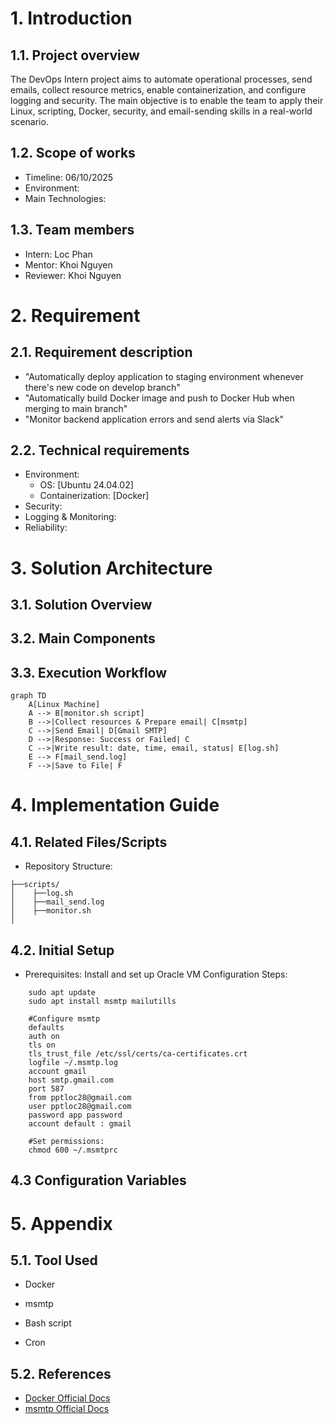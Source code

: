 # 1. Introduction
## 1.1. Project overview
The DevOps Intern project aims to automate operational processes, send emails, collect resource metrics, enable containerization, and configure logging and security.
The main objective is to enable the team to apply their Linux, scripting, Docker, security, and email-sending skills in a real-world scenario.
## 1.2. Scope of works
* Timeline: 06/10/2025
* Environment: 
* Main Technologies:
## 1.3. Team members
* Intern: Loc Phan
* Mentor: Khoi Nguyen
* Reviewer: Khoi Nguyen
# 2. Requirement
## 2.1. Requirement description
* "Automatically deploy application to staging environment whenever there's new code on develop branch"
* "Automatically build Docker image and push to Docker Hub when merging to main branch"
* "Monitor backend application errors and send alerts via Slack"
## 2.2. Technical requirements
- Environment:
    - OS: [Ubuntu 24.04.02]
    - Containerization: [Docker]
- Security:
- Logging & Monitoring:
- Reliability:
# 3. Solution Architecture
## 3.1. Solution Overview
## 3.2. Main Components
## 3.3. Execution Workflow
```mermaid
graph TD
    A[Linux Machine] 
    A --> B[monitor.sh script]
    B -->|Collect resources & Prepare email| C[msmtp]
    C -->|Send Email| D[Gmail SMTP]
    D -->|Response: Success or Failed| C
    C -->|Write result: date, time, email, status| E[log.sh]
    E --> F[mail_send.log]
    F -->|Save to File| F

```
# 4. Implementation Guide
## 4.1. Related Files/Scripts
- Repository Structure:
``` project-root/
├──scripts/
│    ├──log.sh
│    ├──mail_send.log
│    ├──monitor.sh
│
```
## 4.2. Initial Setup
- Prerequisites:
Install and set up Oracle VM
Configuration Steps:

```    #Setup for send email
    sudo apt update
    sudo apt install msmtp mailutills
```
```
    #Configure msmtp
    defaults
    auth on
    tls on
    tls_trust_file /etc/ssl/certs/ca-certificates.crt
    logfile ~/.msmtp.log
    account gmail
    host smtp.gmail.com
    port 587
    from pptloc28@gmail.com
    user pptloc28@gmail.com
    password app password
    account default : gmail

    #Set permissions:
    chmod 600 ~/.msmtprc 
```

## 4.3 Configuration Variables
# 5. Appendix
## 5.1. Tool Used
* Docker

* msmtp

* Bash script

* Cron
## 5.2. References
- [Docker Official Docs](https://docs.docker.com/)  
- [msmtp Official Docs](https://msmtp.gitforge.net/doc/msmtp.html)